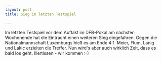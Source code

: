 ```yaml
---
layout: post
title: Sieg im letzten Testspiel

---
```


Im letzten Testspiel vor dem Auftakt im DFB-Pokal am nächsten Wochenende hat die Eintracht einen weiteren Sieg eingefahren. Gegen die Nationalmannschaft Luxemburgs hieß es am Ende 4:1. Meier, Flum, Lanig und Lakic erzielten die Treffer. Nun wird's aber auch wirklich Zeit, dass es bald los geht. Illertissen - wir kommen :-)


